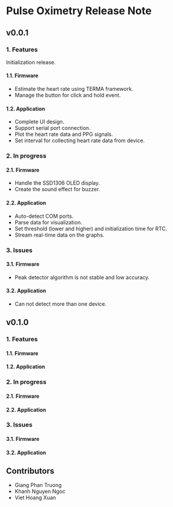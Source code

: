 # Pulse Oximetry Release Note

## **v0.0.1**
### 1. Features
Initialization release.
#### 1.1. Firmware
- Estimate the heart rate using TERMA framework.
- Manage the button for click and hold event.
#### 1.2. Application
- Complete UI design.
- Support serial port connection.
- Plot the heart rate data and PPG signals.
- Set interval for collecting heart rate data from device.
### 2. In progress
#### 2.1. Firmware
- Handle the SSD1306 OLED display.
- Create the sound effect for buzzer.
#### 2.2. Application
- Auto-detect COM ports.
- Parse data for visualization.
- Set threshold (lower and higher) and initialization time for RTC.
- Stream real-time data on the graphs.
### 3. Issues
#### 3.1. Firmware
- Peak detector algorithm is not stable and low accuracy.
#### 3.2. Application
- Can not detect more than one device.

## **v0.1.0**
### 1. Features

#### 1.1. Firmware

#### 1.2. Application

### 2. In progress
#### 2.1. Firmware

#### 2.2. Application

### 3. Issues
#### 3.1. Firmware

#### 3.2. Application


## Contributors
- Giang Phan Truong
- Khanh Nguyen Ngoc
- Viet Hoang Xuan